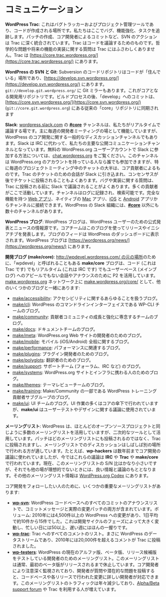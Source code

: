 <!--
# Communication
-->

# コミュニケーション

<!--
**WordPress Trac**: This is our bug tracker and project management tool, where the code happens. We track bugs, enhancements, and tasks here. SVN actions are deeply integrated into Trac, including creating patches, and commits by core developers. Trac is for discussing code. Philosophical issues and questions over implementation of a potential future feature do not belong on Trac. Trac is located at [https://core.trac.wordpress.org/](https://core.trac.wordpress.org/).
-->

**WordPress Trac**: これはバグトラッカーおよびプロジェクト管理ツールであり、コードが作成される場所です。私たちはここでバグ、機能強化、タスクを追跡します。パッチの作成、コア開発者によるコミットなど、SVN のアクションは Trac に深く統合されています。Trac はコードを議論するためのものです。哲学的な問題や将来の機能の実装に関する質問は Trac にはふさわしくありません。Trac は [https://core.trac.wordpress.org/](https://core.trac.wordpress.org/) にあります。

<!--
**WordPress SVN and Git**: The Subversion code repository is where the code “lives”, and is located at [https://develop.svn.wordpress.org/](https://develop.svn.wordpress.org/). There is also a Git mirror available at git://develop.git.wordpress.org/. This is the core development repository. After a build process, commits to “develop” are synced to the traditional “core” repository, located at [https://core.svn.wordpress.org/](https://core.svn.wordpress.org/) (git://core.git.wordpress.org).
-->

**WordPress の SVN と Git**: Subversion のコードリポジトリはコードが「住んでいる」場所であり、[https://develop.svn.wordpress.org/](https://develop.svn.wordpress.org/) にあります。`git://develop.git.wordpress.org/` に Git ミラーもあります。これがコアとなる開発用リポジトリです。ビルドプロセスの後、「develop」へのコミットは、[https://core.svn.wordpress.org/](https://core.svn.wordpress.org/) (`git://core.git.wordpress.org`) にある従来の「core」リポジトリに同期されます

<!--
**Slack**: The **[#core](https://make.wordpress.org/core/tag/core/)** channel on [wordpress.slack.com](http://wordpress.slack.com) is our place for real-time discussion. It primarily serves as the venue for our weekly developer meeting, but is also a general discussion channel for WordPress core development. Slack has replaced IRC as our primary public communication channel. To learn how to join Slack with your free WordPress.org user account, visit [chat.wordpress.org](http://chat.wordpress.org). The channel is open to anyone with a WordPress.org account, but the majority of chatter, especially during our weekly project meeting, comes from core contributors. Often, a conversation for a Trac ticket will be pulled into Slack, with the consensus later posted to the ticket. Bugs and questions of implementation will often be hashed out in Slack before ending up on Trac. Many contributors idle here. The channel is logged and searchable. You can connect to the channel through the fully-featured [web app](https://wordpress.slack.com/), a native [Mac](https://itunes.apple.com/us/app/slack/id803453959?ls=1&mt=12) app, and [iOS](https://itunes.apple.com/us/app/slack-app/id618783545?ls=1&mt=8) and [Android](https://play.google.com/store/apps/details?id=com.Slack) apps. There are also dozens more channels on the WordPress Slack organization, in addition to **[#core](https://make.wordpress.org/core/tag/core/)**.
-->

**Slack**: [wordpress.slack.com](http://wordpress.slack.com) の **[#core](https://make.wordpress.org/core/tag/core/)** チャンネルは、私たちがリアルタイムで議論する場です。主に毎週の開発者ミーティングの場として機能していますが、WordPress のコア開発に関する一般的なディスカッションチャンネルでもあります。Slack は IRC に代わって、私たちの主要な公開コミュニケーションチャンネルとなっています。無料の WordPress.org ユーザーアカウントで Slack に参加する方法については、[chat.wordpress.org](http://chat.wordpress.org) をご覧ください。このチャンネルは WordPress.org のアカウントを持っている人なら誰でも参加できますが、特に毎週のプロジェクトミーティング中のチャットの大半は、コア貢献者によるものです。Trac のチケットのための会話が Slack に引き込まれ、コンセンサスが後でチケットに投稿されることもよくあります。バグや実装に関する質問は、Trac に投稿される前に Slack で議論されることがよくあります。多くの貢献者がここで活動しています。チャンネルはログに記録され、検索可能です。完全な機能を持つ [Web アプリ](https://wordpress.slack.com/)、ネイティブの [Mac](https://itunes.apple.com/us/app/slack/id803453959?ls=1&mt=12) アプリ、[iOS](https://itunes.apple.com/us/app/slack-app/id618783545?ls=1&mt=8) と [Android](https://play.google.com/store/apps/details?id=com.Slack) アプリからチャンネルに接続できます。WordPress の Slack 組織には、**[#core](https://make.wordpress.org/core/tag/core/)** 以外にも数十のチャンネルがあります。

<!--
**WordPress Blog**: The WordPress Blog is a source of official announcements and news for the users of WordPress. The core team uses this blog to announce releases and initiatives. The blog feed appears in the dashboard of WordPress installs. The WordPress blog is located at [https://wordpress.org/news/](https://wordpress.org/news/).
-->

**WordPress ブログ**: WordPress ブログは、WordPress ユーザーのための公式発表とニュースの情報源です。コアチームはこのブログを使ってリリースやイニシアチブを発表します。ブログのフィードは WordPress のダッシュボードに表示されます。WordPress ブログは [https://wordpress.org/news/](https://wordpress.org/news/) にあります。

<!--
**Development Blog (make/core)**: Sometimes referred to as “wpdevel” for its [original location of http://wpdevel.wordpress.com/](http://wpdevel.wordpress.com/), the **make/core** blog leverages P2 for conversation and announcements that are not code (this is Trac), real time (this is IRC), or appeal to the user base (main blog). Located on the [make.wordpress.org](https://make.wordpress.org/) network as [make.wordpress.org/core/](https://make.wordpress.org/core/), along with several other blogs:
-->

**開発ブログ (make/core)**: [http://wpdevel.wordpress.com/ の元の場所](http://wpdevel.wordpress.com/)のために、「wpdevel」と呼ばれることもある **make/core** ブログは、コード (これは Trac です) でもリアルタイム (これは IRC です) でもユーザーベース (メインブログ) へのアピールでもない会話やアナウンスのために P2 を活用しています。[make.wordpress.org](https://make.wordpress.org/) ネットワーク上に [make.wordpress.org/core/](https://make.wordpress.org/core/) として、他のいくつかのブログと一緒にあります:

<!--
*   [make/accessibility](https://make.wordpress.org/accessibility/): The blog for all things accessibility.
*   [make/cli](https://make.wordpress.org/cli/): The blog for the WP-CLI team, the command line interface to WordPress.
*   [make/community](https://make.wordpress.org/community/): The blog for the team dedicated to growing and strengthening our contributor community.
*   [make/docs](https://make.wordpress.org/docs/): The blog for the documentation team.
*   [make/meta](https://make.wordpress.org/meta/): The blog for the developers of the WordPress.org website.
*   [make/mobile](https://make.wordpress.org/mobile/): The blog for all things mobile (iOS/Android).
*   [make/performance](https://make.wordpress.org/performance/): The blog for all things performance-related.
*   [make/plugins](https://make.wordpress.org/plugins/): The blog for plugin developers.
*   [make/polyglots](https://make.wordpress.org/polyglots/): The blog for translators.
*   [make/support](https://make.wordpress.org/support/): The blog for the support team (forums, IRC, etc).
*   [make/systems](https://make.wordpress.org/systems/): The blog for those working on the WordPress.org site and infrastructure.
*   [make/themes](https://make.wordpress.org/themes/): The blog for the theme review team.
*   [make/training](https://make.wordpress.org/training/): The blog for the WordPress Training contributor sub-group, part of Make/Community.
*   [make/ui](https://make.wordpress.org/ui/): The blog for the UI team. Much of the UI work is done under the umbrella of core, but **make/ui** is used for discussion of user testing and design issues.
-->

*   [make/accessibility](https://make.wordpress.org/accessibility/): アクセシビリティに関するあらゆることを扱うブログ。
*   [make/cli](https://make.wordpress.org/cli/): WordPress のコマンドラインインターフェイスである WP-CLI チームのブログ。
*   [make/community](https://make.wordpress.org/community/): 貢献者コミュニティの成長と強化に専念するチームのブログ。
*   [make/docs](https://make.wordpress.org/docs/): ドキュメントチームのブログ。
*   [make/meta](https://make.wordpress.org/meta/): WordPress.org Web サイトの開発者のためのブログ。
*   [make/mobile](https://make.wordpress.org/mobile/): モバイル (iOS/Android) 全般に関するブログ。
*   [make/performance](https://make.wordpress.org/performance/): パフォーマンスに関連するブログ。
*   [make/plugins](https://make.wordpress.org/plugins/): プラグイン開発者のためのブログ。
*   [make/polyglots](https://make.wordpress.org/polyglots/): 翻訳者のためのブログ。
*   [make/support](https://make.wordpress.org/support/): サポートチーム (フォーラム、IRC など) のブログ。
*   [make/systems](https://make.wordpress.org/systems/): WordPress.org サイトとインフラに携わる人のためのブログ。
*   [make/themes](https://make.wordpress.org/themes/): テーマレビューチームのブログ。
*   [make/training](https://make.wordpress.org/training/): Make/Community の一部である WordPress トレーニング貢献者サブグループのブログ。
*   [make/ui](https://make.wordpress.org/ui/): UI チームのブログ。UI 作業の多くはコアの傘下で行われていますが、**make/ui** はユーザーテストやデザインに関する議論に使用されています。

<!--
**Mailing Lists**: WordPress leverages numerous mailing lists like most open source projects, but as a secondary tool. Patches are posted to Trac, rather than to any mailing list, and discussions on the mailing lists are often better suited in another venue. For example, **wp-hackers** was used for core development discussions years ago, but now these discussions will occur in **IRC**, on **Trac**, and on **make/core**. The list currently has a rather poor signal/noise ratio, but is still a source of good information and discussion when other venues might not be ideal. Additional mailing list information is available on the [WordPress.org Codex](https://codex.wordpress.org/Mailing_Lists).
-->

**メーリングリスト**: WordPress は、ほとんどのオープンソースプロジェクトと同じように多数のメーリングリストを活用していますが、二次的なツールとして活用しています。パッチはどのメーリングリストにも投稿されるのではなく、Trac に投稿されますし、メーリングリストでのディスカッションはしばしば別の場所で行われる方が適しています。たとえば、**wp-hackers** は数年前までコア開発の議論に使われていましたが、今ではこれらの議論は **IRC** や **Trac** や **make/core** で行われています。現在、このメーリングリストの S/N 比はかなり小さいですが、それでも他の場が理想的でないときには、良い情報と議論のもととなります。その他のメーリングリスト情報は [WordPress.org Codex](https://codex.wordpress.org/Mailing_Lists) にあります。

<!--
There are some important mailing lists for those who wish to follow core development:
-->

コア開発をフォローしたい人のために、いくつかの重要なメーリングリストがあります:

<!--
*   **[wp-svn](https://lists.wordpress.org/mailman/listinfo/wp-svn)**: An announcement list of every commit to the WordPress codebase, which includes both the commit message and the actual patch of changes. Volume: There were more than 4,500 changes to WordPress in 2010, an average of about 10-15 per day. This fluctuates wildly depending on the phase of the development cycle, from 50 or more in a busy day to only a handful during a slow week.
*   **[wp-trac](https://lists.wordpress.org/mailman/listinfo/wp-trac)**: An announcement list of every comment to Trac. Truly the WordPress firehose, there were more than 20,000 comments posted to Trac in 2010.
*   **[wp-testers](http://lists.automattic.com/mailman/listinfo/wp-testers)**: A mailing list for developers testing the current alpha, beta, or release candidate of WordPress. This list is typically dormant until the first beta release. Closely watched by core developers, this is a great way for developers to post questions or potential issues that can then be addressed by those familiar with the codebase and the changes that went into each release. The list has seen a decline in traffic over the years, with more individuals opting for the [Alpha/Beta support forum](https://wordpress.org/support/forum/alphabeta) or Trac.
-->

*   **[wp-svn](https://lists.wordpress.org/mailman/listinfo/wp-svn)**: WordPress コードベースへのすべてのコミットのアナウンスリストで、コミットメッセージと実際の変更パッチの両方が含まれています。ボリューム: 2010年には4,500件以上の WordPress への変更があり、1日平均で約10件から15件でした。これは開発サイクルのフェーズによって大きく変動し、忙しい日には50以上、遅い週にはほんの一握りです。
*   **[wp-trac](https://lists.wordpress.org/mailman/listinfo/wp-trac)**: Trac へのすべてのコメントのリスト。まさに WordPress のデータストリームであり、2010年には20,000件を超えるコメントが Trac に投稿されました。
*   **[wp-testers](http://lists.automattic.com/mailman/listinfo/wp-testers)**: WordPress の現在のアルファ版、ベータ版、リリース候補版をテストしている開発者のためのメーリングリスト。このメーリングリストは通常、最初のベータ版がリリースされるまで休止しています。コア開発者により注意深く監視されており、開発者が質問や潜在的な問題を投稿すると、コードベースや各リリースで行われた変更に詳しい開発者が対応できます。このメーリングリストのトラフィックは年々減少しており、[Alpha/Beta support forum](https://wordpress.org/support/forum/alphabeta) や Trac を利用する人が増えています。
